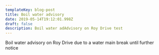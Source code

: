 ```yaml
---
templateKey: blog-post
title: Boil water advisory
date: 2019-05-14T19:12:01.998Z
draft: false
description: Boil water adAdvisory on Roy Drive test
---
```

Boil water advisory on Roy Drive due to a water main break until further notice
